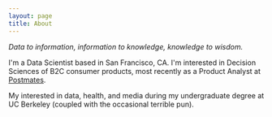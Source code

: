```yaml
---
layout: page
title: About
---
```

_Data to information,
information to knowledge,
knowledge to wisdom._

<p class="message">

  I'm a Data Scientist based in San Francisco, CA. I'm interested in Decision Sciences of B2C consumer products, most recently as a Product Analyst at <a href="postmates.com">Postmates</a>.

  My interested in data, health, and media during my undergraduate degree at UC Berkeley (coupled with the occasional terrible pun).
</p>

<!--- stuff that came with the original template


In the novel, *The Strange Case of Dr. Jekyll and Mr. Hyde*, Mr. Poole is Dr. Jekyll's virtuous and loyal butler. Similarly, Poole is an upstanding and effective butler that helps you build Jekyll themes. It's made by [@mdo](https://twitter.com/mdo).

There are currently two themes built on Poole:

* [Hyde](http://hyde.getpoole.com)
* [Lanyon](http://lanyon.getpoole.com)

Learn more and contribute on [GitHub](https://github.com/poole).

## Setup

Some fun facts about the setup of this project include:

* Built for [Jekyll](http://jekyllrb.com)
* Developed on GitHub and hosted for free on [GitHub Pages](https://pages.github.com)
* Coded with [Sublime Text 2](http://sublimetext.com), an amazing code editor
* Designed and developed while listening to music like [Blood Bros Trilogy](https://soundcloud.com/maddecent/sets/blood-bros-series)

Have questions or suggestions? Feel free to [open an issue on GitHub](https://github.com/poole/poole/issues/new) or [ask me on Twitter](https://twitter.com/mdo).

Thanks for reading!

-->
